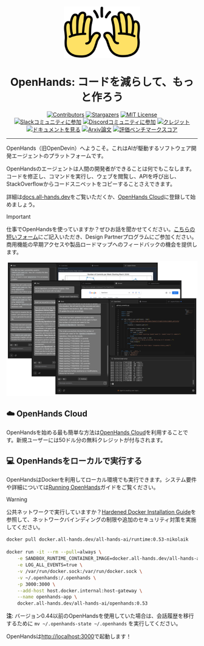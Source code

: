 <a name="readme-top"></a>

<div align="center">
  <img src="./docs/static/img/logo.png" alt="Logo" width="200">
  <h1 align="center">OpenHands: コードを減らして、もっと作ろう</h1>
</div>

<div align="center">
  <a href="https://github.com/All-Hands-AI/OpenHands/graphs/contributors"><img src="https://img.shields.io/github/contributors/All-Hands-AI/OpenHands?style=for-the-badge&color=blue" alt="Contributors"></a>
  <a href="https://github.com/All-Hands-AI/OpenHands/stargazers"><img src="https://img.shields.io/github/stars/All-Hands-AI/OpenHands?style=for-the-badge&color=blue" alt="Stargazers"></a>
  <a href="https://github.com/All-Hands-AI/OpenHands/blob/main/LICENSE"><img src="https://img.shields.io/github/license/All-Hands-AI/OpenHands?style=for-the-badge&color=blue" alt="MIT License"></a>
  <br/>
  <a href="https://join.slack.com/t/openhands-ai/shared_invite/zt-3847of6xi-xuYJIPa6YIPg4ElbDWbtSA"><img src="https://img.shields.io/badge/Slack-Join%20Us-red?logo=slack&logoColor=white&style=for-the-badge" alt="Slackコミュニティに参加"></a>
  <a href="https://discord.gg/ESHStjSjD4"><img src="https://img.shields.io/badge/Discord-Join%20Us-purple?logo=discord&logoColor=white&style=for-the-badge" alt="Discordコミュニティに参加"></a>
  <a href="https://github.com/All-Hands-AI/OpenHands/blob/main/CREDITS.md"><img src="https://img.shields.io/badge/Project-Credits-blue?style=for-the-badge&color=FFE165&logo=github&logoColor=white" alt="クレジット"></a>
  <br/>
  <a href="https://docs.all-hands.dev/usage/getting-started"><img src="https://img.shields.io/badge/Documentation-000?logo=googledocs&logoColor=FFE165&style=for-the-badge" alt="ドキュメントを見る"></a>
  <a href="https://arxiv.org/abs/2407.16741"><img src="https://img.shields.io/badge/Paper%20on%20Arxiv-000?logoColor=FFE165&logo=arxiv&style=for-the-badge" alt="Arxiv論文"></a>
  <a href="https://docs.google.com/spreadsheets/d/1wOUdFCMyY6Nt0AIqF705KN4JKOWgeI4wUGUP60krXXs/edit?gid=0#gid=0"><img src="https://img.shields.io/badge/Benchmark%20score-000?logoColor=FFE165&logo=huggingface&style=for-the-badge" alt="評価ベンチマークスコア"></a>
  <hr>
</div>

OpenHands（旧OpenDevin）へようこそ。これはAIが駆動するソフトウェア開発エージェントのプラットフォームです。

OpenHandsのエージェントは人間の開発者ができることは何でもこなします。コードを修正し、コマンドを実行し、ウェブを閲覧し、APIを呼び出し、StackOverflowからコードスニペットをコピーすることさえできます。

詳細は[docs.all-hands.dev](https://docs.all-hands.dev)をご覧いただくか、[OpenHands Cloud](https://app.all-hands.dev)に登録して始めましょう。

> [!IMPORTANT]
> 仕事でOpenHandsを使っていますか？ぜひお話を聞かせてください。[こちらの短いフォーム](https://docs.google.com/forms/d/e/1FAIpQLSet3VbGaz8z32gW9Wm-Grl4jpt5WgMXPgJ4EDPVmCETCBpJtQ/viewform)にご記入いただき、Design Partnerプログラムにご参加ください。商用機能の早期アクセスや製品ロードマップへのフィードバックの機会を提供します。

![アプリのスクリーンショット](./docs/static/img/screenshot.png)

## ☁️ OpenHands Cloud
OpenHandsを始める最も簡単な方法は[OpenHands Cloud](https://app.all-hands.dev)を利用することです。新規ユーザーには50ドル分の無料クレジットが付与されます。

## 💻 OpenHandsをローカルで実行する

OpenHandsはDockerを利用してローカル環境でも実行できます。システム要件や詳細については[Running OpenHands](https://docs.all-hands.dev/usage/installation)ガイドをご覧ください。

> [!WARNING]
> 公共ネットワークで実行していますか？[Hardened Docker Installation Guide](https://docs.all-hands.dev/usage/runtimes/docker#hardened-docker-installation)を参照して、ネットワークバインディングの制限や追加のセキュリティ対策を実施してください。

```bash
docker pull docker.all-hands.dev/all-hands-ai/runtime:0.53-nikolaik

docker run -it --rm --pull=always \
    -e SANDBOX_RUNTIME_CONTAINER_IMAGE=docker.all-hands.dev/all-hands-ai/runtime:0.53-nikolaik \
    -e LOG_ALL_EVENTS=true \
    -v /var/run/docker.sock:/var/run/docker.sock \
    -v ~/.openhands:/.openhands \
    -p 3000:3000 \
    --add-host host.docker.internal:host-gateway \
    --name openhands-app \
    docker.all-hands.dev/all-hands-ai/openhands:0.53
```

**注**: バージョン0.44以前のOpenHandsを使用していた場合は、会話履歴を移行するために `mv ~/.openhands-state ~/.openhands` を実行してください。

OpenHandsは[http://localhost:3000](http://localhost:3000)で起動します！

